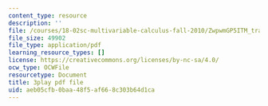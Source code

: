 ```yaml
---
content_type: resource
description: ''
file: /courses/18-02sc-multivariable-calculus-fall-2010/ZwpwmGP5ITM_transcript.pdf
file_size: 49902
file_type: application/pdf
learning_resource_types: []
license: https://creativecommons.org/licenses/by-nc-sa/4.0/
ocw_type: OCWFile
resourcetype: Document
title: 3play pdf file
uid: aeb05cfb-0baa-48f5-af66-8c303b64d1ca
---
```

